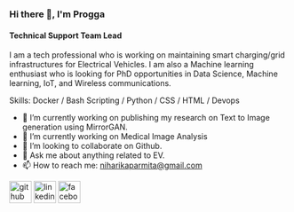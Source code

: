 ### Hi there 👋, I'm Progga
#### Technical Support Team Lead
I am a tech professional who is working on maintaining smart charging/grid infrastructures for Electrical Vehicles. I am also a Machine learning enthusiast who is looking for PhD opportunities in Data Science, Machine learning, IoT, and Wireless communications.

Skills: Docker / Bash Scripting / Python / CSS / HTML / Devops

- 🔭 I’m currently working on publishing my research on Text to Image generation using MirrorGAN. 
- 🌱 I’m currently working on Medical Image Analysis 
- 👯 I’m looking to collaborate on Github. 
- 💬 Ask me about anything related to EV. 
- 📫 How to reach me: niharikaparmita@gmail.com 


[<img src='https://cdn.jsdelivr.net/npm/simple-icons@3.0.1/icons/github.svg' alt='github' height='40'>](https://github.com/https://github.com/Proggaroy22)  [<img src='https://cdn.jsdelivr.net/npm/simple-icons@3.0.1/icons/linkedin.svg' alt='linkedin' height='40'>](https://www.linkedin.com/in/https://www.linkedin.com/in/progga-parmita-roy-b25564192//)  [<img src='https://cdn.jsdelivr.net/npm/simple-icons@3.0.1/icons/facebook.svg' alt='facebook' height='40'>](https://www.facebook.com/https://www.facebook.com/media/set/?set=a.157052151090354&type=3)  

